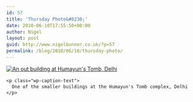 ```yaml
---
id: 57
title: 'Thursday Photo&#8230;'
date: 2010-06-10T17:55:50+00:00
author: Nigel
layout: post
guid: http://www.nigelbunner.co.uk/?p=57
permalink: /blog/2010/06/10/thursday-photo/
---
```

<p style="text-align: center;">
  <div id="attachment_58" style="width: 610px" class="wp-caption aligncenter">
    <a href="http://www.flickr.com/photos/icklephotos/4611051525/in/set-72157623749620262/"><img class="size-full wp-image-58 " title="IMG_1757-web" src="/img/wp-blog/2010/06/IMG_1757-web.jpg" alt="An out building at Humayun's Tomb, Delhi " width="600" height="450" srcset="/img/wp-blog/2010/06/IMG_1757-web.jpg 600w, /img/wp-blog/2010/06/IMG_1757-web-300x225.jpg 300w" sizes="(max-width: 600px) 100vw, 600px" /></a>
    
    <p class="wp-caption-text">
      One of the smaller buildings at the Humayun's Tomb complex, Delhi
    </p>
  </div>